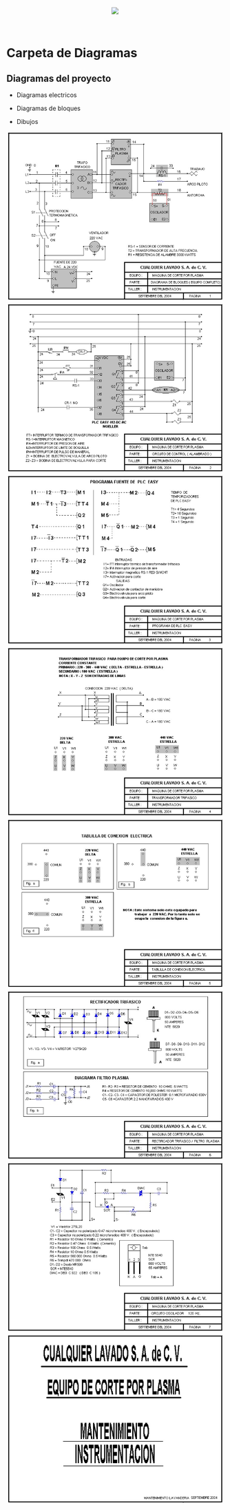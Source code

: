 <br/>
<p align="center">
  <img src="https://avatars2.githubusercontent.com/u/15052789?v=3&s=200">
</p>
<br/>

# Carpeta de Diagramas

## Diagramas del proyecto

* Diagramas electricos

* Diagramas de bloques

* Dibujos

![HOJA1](/Diagramas/HOJA1.jpg)
![HOJA2](/Diagramas/HOJA2.jpg)
![HOJA3](/Diagramas/HOJA3.jpg)
![HOJA4](/Diagramas/HOJA4.jpg)
![HOJA5](/Diagramas/HOJA5.jpg)
![HOJA6](/Diagramas/HOJA6.jpg)
![HOJA7](/Diagramas/HOJA7.jpg)
![PRESENTACION](/Diagramas/PRESENTACION.jpg)